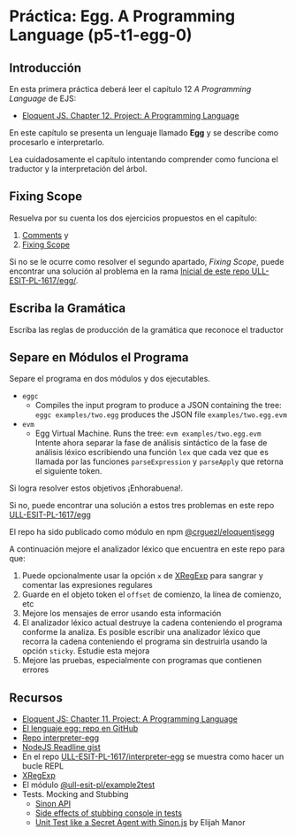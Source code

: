 # Práctica: Egg. A Programming Language (p5-t1-egg-0)

## Introducción

En esta primera práctica deberá leer el capítulo 12 *A Programming Language* de EJS:

* [Eloquent JS. Chapter 12. Project: A Programming Language](http://eloquentjavascript.net/12_language.html)

En este capítulo se presenta un lenguaje llamado **Egg** y se describe como procesarlo
e interpretarlo.

Lea cuidadosamente el capítulo intentando comprender como funciona el traductor y la interpretación del árbol.

## Fixing Scope

Resuelva por su cuenta los dos ejercicios propuestos en el capítulo:

1. [Comments](https://eloquentjavascript.net/12_language.html#i_/OBuIOX390) y 
2. [Fixing Scope](https://eloquentjavascript.net/12_language.html#i_Y9ZDMshYCQ)

Si no se le ocurre como resolver el segundo apartado, *Fixing Scope*, puede encontrar una solución al problema en la rama [Inicial de este repo ULL-ESIT-PL-1617/egg/](https://github.com/ULL-ESIT-PL-1617/egg/tree/inicial). 

## Escriba la Gramática

Escriba las reglas de producción de la gramática que reconoce el traductor

## Separe en Módulos el Programa

Separe el programa en dos módulos y dos ejecutables.

* `eggc`
    - Compiles the input program to produce a JSON containing the tree: `eggc examples/two.egg` produces the JSON file `examples/two.egg.evm`
* `evm` 
    - Egg Virtual Machine. Runs the tree: `evm examples/two.egg.evm`
Intente ahora separar la fase de análisis sintáctico de la fase de análisis léxico
escribiendo una función `lex` que cada vez que es llamada por las funciones  `parseExpression` y `parseApply` que retorna
el siguiente token.

Si logra resolver estos objetivos ¡Enhorabuena!.

Si no, puede encontrar una solución a estos tres problemas en este repo [ULL-ESIT-PL-1617/egg](https://github.com/ULL-ESIT-PL-1617/egg)

El repo ha sido publicado como módulo en npm [@crguezl/eloquentjsegg](https://www.npmjs.com/package/@crguezl/eloquentjsegg)





A continuación mejore el analizador léxico que encuentra en este repo 
para que:

1. Puede opcionalmente usar la opción `x` de  [XRegExp](http://xregexp.com/) para sangrar y comentar las expresiones regulares
2. Guarde en el objeto token el `offset` de comienzo, la línea de comienzo, etc
3. Mejore los mensajes de error usando esta información
4. El analizador léxico actual destruye la cadena conteniendo el programa conforme la analiza.  Es posible  escribir una analizador léxico que recorra la cadena conteniendo el programa sin destruirla usando la opción `sticky`. Estudie esta mejora
5. Mejore las pruebas, especialmente con programas que contienen errores


## Recursos

* [Eloquent JS: Chapter 11. Project: A Programming Language](http://eloquentjavascript.net/11_language.html)
* [El lenguaje egg: repo en GitHub](https://github.com/ULL-ESIT-PL-1617/egg)
* [Repo interpreter-egg](https://github.com/ULL-ESIT-PL-1617/interpreter-egg)
* [NodeJS Readline gist](https://gist.github.com/crguezl/430642e29a2b9293317320d0d1759387)
* En el repo [ULL-ESIT-PL-1617/interpreter-egg](https://github.com/ULL-ESIT-PL-1617/interpreter-egg) se muestra como hacer un bucle REPL
* [XRegExp](http://xregexp.com/)
* El módulo [@ull-esit-pl/example2test](https://www.npmjs.com/package/@ull-esit-pl/example2test)
* Tests. Mocking and Stubbing
    * [Sinon API](http://sinonjs.org/releases/v1.17.7/)
    * [Side effects of stubbing console in tests](https://gyandeeps.com/console-stubbing/)
    * [Unit Test like a Secret Agent with Sinon.js](http://elijahmanor.com/unit-test-like-a-secret-agent-with-sinon-js/) by Elijah Manor


